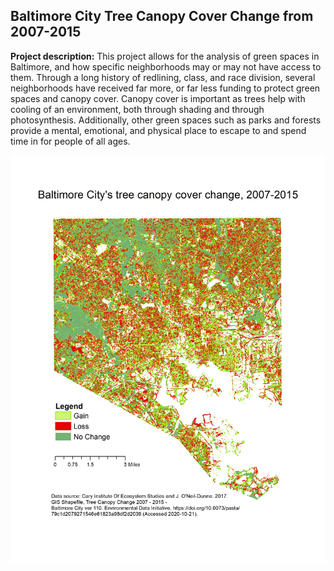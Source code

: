 

## Baltimore City Tree Canopy Cover Change from 2007-2015

**Project description:** This project allows for the analysis of green spaces in Baltimore, and how specific neighborhoods may or may not have access to them. Through a long history of redlining, class, and race division, several neighborhoods have received far more, or far less funding to protect green spaces and canopy cover. Canopy cover is important as trees help with cooling of an environment, both through shading and through photosynthesis. Additionally,  other green spaces such as parks and forests provide a mental, emotional, and physical place to escape to and spend time in for people of all ages. 

<img src="/images/Bmorecity_UrbanTreeCanopychange.png"/>
